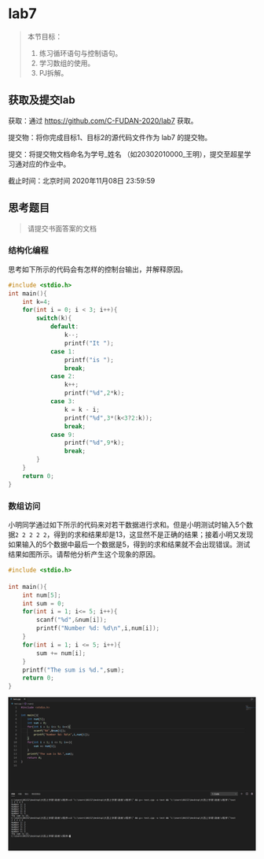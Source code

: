 # lab7

>本节目标：
>
>1. 练习循环语句与控制语句。
>2. 学习数组的使用。
>3. PJ拆解。
          
获取及提交lab
-------
获取：通过 https://github.com/C-FUDAN-2020/lab7 获取。

提交物：将你完成目标1、目标2的源代码文件作为 lab7 的提交物。

提交：将提交物文档命名为学号_姓名 （如20302010000_王明），提交至超星学习通对应的作业中。

截止时间：北京时间 2020年11月08日 23:59:59

## 思考题目

> 请提交书面答案的文档

### 结构化编程
思考如下所示的代码会有怎样的控制台输出，并解释原因。

```c
#include <stdio.h>
int main(){
    int k=4;
    for(int i = 0; i < 3; i++){
        switch(k){
            default:
                k--;
                printf("It ");
            case 1:
                printf("is ");
                break;
            case 2:
                k++;
                printf("%d",2*k);
            case 3:
                k = k - i;
                printf("%d",3*(k<3?2:k));
                break;
            case 9:
                printf("%d",9*k);
                break;
        }
    }
    return 0;
}
```

### 数组访问
小明同学通过如下所示的代码来对若干数据进行求和。但是小明测试时输入5个数据`2 2 2 2 2`，得到的求和结果却是13，这显然不是正确的结果；接着小明又发现如果输入的5个数据中最后一个数据是5，得到的求和结果就不会出现错误。测试结果如图所示。请帮他分析产生这个现象的原因。

```c
#include <stdio.h>

int main(){
	int num[5];
	int sum = 0;
	for(int i = 1; i<= 5; i++){
		scanf("%d",&num[i]);
		printf("Number %d: %d\n",i,num[i]);
	}
	for(int i = 1; i <= 5; i++){
		sum += num[i];
	}
	printf("The sum is %d.",sum);
	return 0;
}
```
<div style="align: center">
    <img src="./arrayAccess.png" width="900" alt="测试结果"/>
</div>


